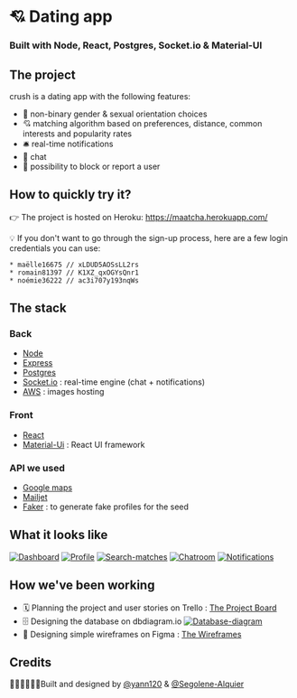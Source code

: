 # 💘 Dating app
### Built with Node, React, Postgres, Socket.io & Material-UI

## The project

crush is a dating app with the following features:
* 🌈 non-binary gender & sexual orientation choices
* 💘 matching algorithm based on preferences, distance, common interests and popularity rates
* 🛎 real-time notifications
* 💌 chat
* 🚫 possibility to block or report a user

## How to quickly try it?

👉 The project is hosted on Heroku: https://maatcha.herokuapp.com/ 

💡 If you don't want to go through the sign-up process, here are a few login credentials you can use:
```
* maëlle16675 // xLDUD5AOSsLL2rs
* romain81397 // K1XZ_qxOGYsQnr1
* noémie36222 // ac3i707y193nqWs
```

## The stack
### Back
* [Node](https://nodejs.org/en/)
* [Express](https://expressjs.com/)
* [Postgres](https://www.postgresql.org/)
* [Socket.io](https://socket.io/) : real-time engine (chat + notifications)
* [AWS](https://aws.amazon.com/fr/s3/) : images hosting

### Front
* [React](https://reactjs.org/)
* [Material-Ui](https://material-ui.com/) : React UI framework

### API we used
* [Google maps](https://developers.google.com/maps/documentation/javascript/tutorial)
* [Mailjet](https://www.mailjet.com/)
* [Faker](https://github.com/marak/Faker.js/) : to generate fake profiles for the seed

## What it looks like

[![Dashboard](https://iili.io/Jfl9Xn.png)](https://freeimage.host/i/capture-decran-2020-03-30-123639.Jfl9Xn)
[![Profile](https://iili.io/Jfl3g4.png)](https://freeimage.host/i/capture-decran-2020-03-30-132035.Jfl3g4)
[![Search-matches](https://iili.io/JflHss.png)](https://freeimage.host/i/capture-decran-2020-03-30-130950.JflHss)
[![Chatroom](https://iili.io/JfldqG.png)](https://freeimage.host/i/capture-decran-2020-03-30-131939.JfldqG)
[![Notifications](https://iili.io/Jfl21f.png)](https://freeimage.host/i/capture-decran-2020-03-30-131952.Jfl21f)

## How we've been working
* 🗓 Planning the project and user stories on Trello : [The Project Board](https://trello.com/b/RLNAgAuw/crush-launch)
* 🗄 Designing the database on dbdiagram.io
[![Database-diagram](https://iili.io/JfcVO7.png)](https://freeimage.host/i/capture-decran-2020-03-30-121118.JfcVO7)
* 🎨 Designing simple wireframes on Figma : [The Wireframes](https://www.figma.com/file/daD5AHhiB3XmfUPdi4PhsS/crush?node-id=0%3A1)

## Credits

👨🏻‍💻👩🏻‍💻Built and designed by [@yann120](https://github.com/yann120) & [@Segolene-Alquier](https://github.com/Segolene-Alquier/)
